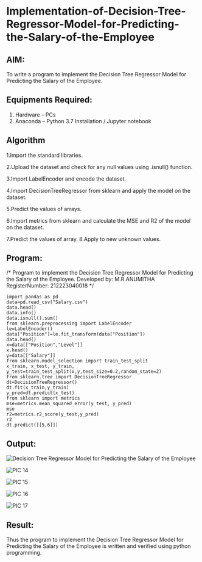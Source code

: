 # Implementation-of-Decision-Tree-Regressor-Model-for-Predicting-the-Salary-of-the-Employee

## AIM:
To write a program to implement the Decision Tree Regressor Model for Predicting the Salary of the Employee.

## Equipments Required:
1. Hardware – PCs
2. Anaconda – Python 3.7 Installation / Jupyter notebook

## Algorithm
1.Import the standard libraries. 

2.Upload the dataset and check for any null values using .isnull() function.

3.Import LabelEncoder and encode the dataset. 

4.Import DecisionTreeRegressor from sklearn and apply the model on the dataset.

5.Predict the values of arrays. 

6.Import metrics from sklearn and calculate the MSE and R2 of the model on the dataset.

7.Predict the values of array. 8.Apply to new unknown values.

## Program:
/*
Program to implement the Decision Tree Regressor Model for Predicting the Salary of the Employee.
Developed by: M.R.ANUMITHA
RegisterNumber:  212223040018
*/
```
import pandas as pd
data=pd.read_csv("Salary.csv")
data.head()
data.info()
data.isnull().sum()
from sklearn.preprocessing import LabelEncoder
le=LabelEncoder()
data["Position"]=le.fit_transform(data["Position"])
data.head()
x=data[["Position","Level"]]
x.head()
y=data[["Salary"]]
from sklearn.model_selection import train_test_split
x_train, x_test, y_train, y_test=train_test_split(x,y,test_size=0.2,random_state=2)
from sklearn.tree import DecisionTreeRegressor
dt=DecisionTreeRegressor()
dt.fit(x_train,y_train)
y_pred=dt.predict(x_test)
from sklearn import metrics
mse=metrics.mean_squared_error(y_test, y_pred)
mse
r2=metrics.r2_score(y_test,y_pred)
r2
dt.predict([[5,6]])
```
## Output:
![Decision Tree Regressor Model for Predicting the Salary of the Employee](sam.png)

![PIC 14](https://github.com/user-attachments/assets/f6a9066d-d90b-42d6-b5ba-85e709e9f4b9)

![PIC 15](https://github.com/user-attachments/assets/5da066b2-1396-4d8f-af38-074d74860564)

![PIC 16](https://github.com/user-attachments/assets/f60edf7f-11de-4b1d-aec6-edd9b0bf7246)

![PIC 17](https://github.com/user-attachments/assets/019c4724-8ee1-4da1-a8ca-7f2ba0101315)

## Result:
Thus the program to implement the Decision Tree Regressor Model for Predicting the Salary of the Employee is written and verified using python programming.
